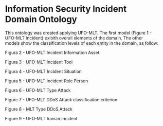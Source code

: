 # Information Security Incident Domain Ontology

This ontology was created applying UFO-MLT. The first model (Figure 1 - UFO-MLT Incident) exibith overall elements of the domain. The other models show the classification levels of each entity in the domain, as follow:

Figura 2  - UFO-MLT Incident Information Asset

Figura 3  - UFO-MLT Incident Tool

Figura 4  - UFO-MLT Incident Situation

Figura 5  - UFO-MLT Incident Role Person

Figura 6  - UFO-MLT Type Attack

Figure 7  - UFO-MLT DDoS Attack classification criterion

Figure 8  - MLT Type DDoS Attack

Figure 9  - UFO-MLT Iranian incident

